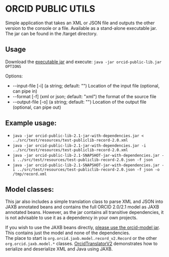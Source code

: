 # ORCID PUBLIC UTILS

Simple application that takes an XML or JSON file and outputs the other version to the console or a file.  Available as a stand-alone executable jar.  The jar can be found in the /target directory.

## Usage

Download the [executable jar](https://github.com/ORCID/orcid-public-lib/raw/master/target/orcid-public-lib-2.1-jar-with-dependencies.jar) and execute: ```java -jar orcid-public-lib.jar OPTIONS```

Options:

-  --input-file [-i] (a string; default: "")
    Location of the input file (optional, can pipe in)
-  --format [-f] (xml or json; default: "xml")
    the format of the source file
-  --output-file [-o] (a string; default: "")
    Location of the output file (optional, can pipe out)

## Example usage:

- ```java -jar orcid-public-lib-2.1-jar-with-dependencies.jar < ../src/test/resources/test-publiclib-record-2.0.xml```
- ```java -jar orcid-public-lib-2.1-jar-with-dependencies.jar -i ../src/test/resources/test-publiclib-record-2.0.xml```
- ```java -jar orcid-public-lib-2.1-SNAPSHOT-jar-with-dependencies.jar -i ../src/test/resources/test-publiclib-record-2.0.json -f json```
- ```java -jar orcid-public-lib-2.1-SNAPSHOT-jar-with-dependencies.jar -i ../src/test/resources/test-publiclib-record-2.0.json -f json -o /tmp/record.xml```

## Model classes:

This jar also includes a simple translation class to parse XML and JSON into JAXB annotated beans and contains the full ORCID 2.0/2.1 model as JAXB annotated beans.
However, as the jar contains all transitive dependencies, it is not advisable to use it as a dependency in your own projects.

If you wish to use the JAXB beans directly, [please use the orcid-model jar](https://github.com/ORCID/orcid-public-lib/raw/master/orcid-model/orcid-model-1.1.5-SNAPSHOT.jar).  This contains just the model and none of the dependencies.  
The place to start is ```org.orcid.jaxb.model.record_v2.Record``` or the other ```org.orcid.jaxb.model.*``` classes.  [OrcidTranslatorV2](https://github.com/ORCID/orcid-public-lib/blob/master/src/main/java/org/orcid/publiclib/OrcidTranslatorV2.java) demonstrates how to serialize and deserialize XML and Java using JAXB. 

